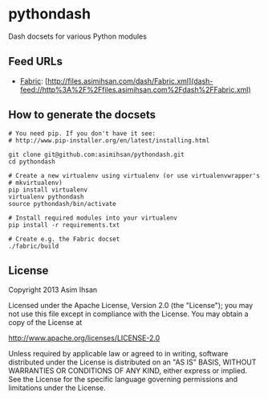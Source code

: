 # pythondash

Dash docsets for various Python modules

## Feed URLs

-   [Fabric](http://docs.fabfile.org/): [http://files.asimihsan.com/dash/Fabric.xml](dash-feed://http%3A%2F%2Ffiles.asimihsan.com%2Fdash%2FFabric.xml)

## How to generate the docsets

```
# You need pip. If you don't have it see:
# http://www.pip-installer.org/en/latest/installing.html

git clone git@github.com:asimihsan/pythondash.git
cd pythondash

# Create a new virtualenv using virtualenv (or use virtualenvwrapper's
# mkvirtualenv)
pip install virtualenv
virtualenv pythondash
source pythondash/bin/activate

# Install required modules into your virtualenv
pip install -r requirements.txt

# Create e.g. the Fabric docset
./fabric/build
```

## License

Copyright 2013 Asim Ihsan

Licensed under the Apache License, Version 2.0 (the "License");
you may not use this file except in compliance with the License.
You may obtain a copy of the License at

   http://www.apache.org/licenses/LICENSE-2.0

Unless required by applicable law or agreed to in writing, software
distributed under the License is distributed on an "AS IS" BASIS,
WITHOUT WARRANTIES OR CONDITIONS OF ANY KIND, either express or implied.
See the License for the specific language governing permissions and
limitations under the License.
